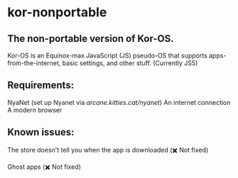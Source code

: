 # kor-nonportable

## The non-portable version of Kor-OS.

Kor-OS is an Equinox-max JavaScript (JS) pseudo-OS that supports apps-from-the-internet, basic settings, and other stuff.  (Currently JS5)

## Requirements:
NyaNet (set up Nyanet via *arcane.kitties.cat/nyanet*)
An internet connection
A modern browser

## Known issues:

The store doesn't tell you when the app is downloaded (✖️ Not fixed)


Ghost apps (✖️ Not fixed)
